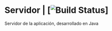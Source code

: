 # Servidor | [![Build Status](https://travis-ci.org/UNIZAR-30249-2016-Opgods/Server.svg?branch=master)]
Servidor de la aplicación, desarrollado en Java
